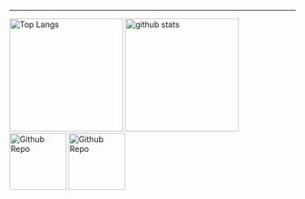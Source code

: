 
---

<div>
  <img alt="Top Langs" height="200px" src="https://github-readme-stats.vercel.app/api?username=ytleoo&count_private=true&theme=dracula" />
  <img alt="github stats" height="200px" src="https://github-readme-stats.vercel.app/api/top-langs/?username=ytleoo&theme=dracula" />
  <img alt="Github Repo" height="100px" src="https://github-readme-stats.vercel.app/api/pin?username=ytleoo&repo=starwars-animation&theme=dracula" />
  <img alt="Github Repo" height="100px" src="https://github-readme-stats.vercel.app/api/pin?username=ytleoo&repo=HTMLCSSLabo&theme=dracula" />
</div>
